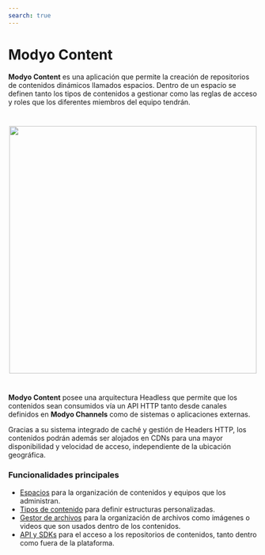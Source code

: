 ```yaml
---
search: true
---
```


# Modyo Content

**Modyo Content** es una aplicación que permite la creación de repositorios de contenidos dinámicos llamados espacios. Dentro de un espacio se definen tanto los tipos de contenidos a gestionar como las reglas de acceso y roles que los diferentes miembros del equipo tendrán.

<img src="/assets/img/content/header.jpg" style="margin: 40px auto; width: 500px; display: block;">

**Modyo Content** posee una arquitectura Headless que permite que los contenidos sean consumidos vía un API HTTP tanto desde canales definidos en **Modyo Channels** como de sistemas o aplicaciones externas.

Gracias a su sistema integrado de caché y gestión de Headers HTTP, los contenidos podrán además ser alojados en CDNs para una mayor disponibilidad y velocidad de acceso, independiente de la ubicación geográfica.

### Funcionalidades principales

- [Espacios](/es/platform/content/spaces.html) para la organización de contenidos y equipos que los administran.
- [Tipos de contenido](/es/platform/content/types.html) para definir estructuras personalizadas.
- [Gestor de archivos](/es/platform/content/asset-manager.html) para la organización de archivos como imágenes o videos que son usados dentro de los contenidos.
- [API y SDKs](/es/platform/content/public-api-reference.html) para el acceso a los repositorios de contenidos, tanto dentro como fuera de la plataforma.

